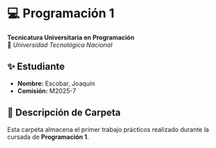 # 💻 Programación 1  
**Tecnicatura Universitaria en Programación**  
📍 *Universidad Tecnológica Nacional*  

## ✨ Estudiante  
- **Nombre:** Escobar, Joaquin
- **Comisión:** M2025-7 
## 📂 Descripción de Carpeta
Esta carpeta almacena el primer trabajo prácticos realizado durante la cursada de **Programación 1**.  